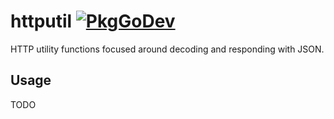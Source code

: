 # httputil [![PkgGoDev](https://pkg.go.dev/badge/github.com/sudo-suhas/xgo)](https://pkg.go.dev/github.com/sudo-suhas/xgo/httputil)

HTTP utility functions focused around decoding and responding with JSON.

## Usage

TODO

